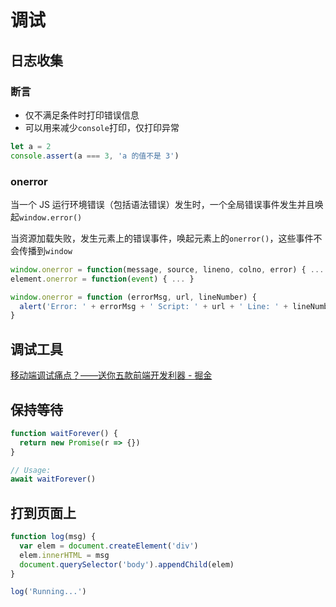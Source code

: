 # 调试

## 日志收集

### 断言

- 仅不满足条件时打印错误信息
- 可以用来减少`console`打印，仅打印异常

```js
let a = 2
console.assert(a === 3, 'a 的值不是 3')
```

### onerror

当一个 JS 运行环境错误（包括语法错误）发生时，一个全局错误事件发生并且唤起`window.error()`

当资源加载失败，发生元素上的错误事件，唤起元素上的`onerror()`，这些事件不会传播到`window`

```js
window.onerror = function(message, source, lineno, colno, error) { ... }
element.onerror = function(event) { ... }

window.onerror = function (errorMsg, url, lineNumber) {
  alert('Error: ' + errorMsg + ' Script: ' + url + ' Line: ' + lineNumber);
}
```

## 调试工具

[移动端调试痛点？——送你五款前端开发利器 - 掘金](https://juejin.im/post/5b72e1f66fb9a009d018fb94)

## 保持等待

```js
function waitForever() {
  return new Promise(r => {})
}

// Usage:
await waitForever()
```

## 打到页面上

```js
function log(msg) {
  var elem = document.createElement('div')
  elem.innerHTML = msg
  document.querySelector('body').appendChild(elem)
}

log('Running...')
```
